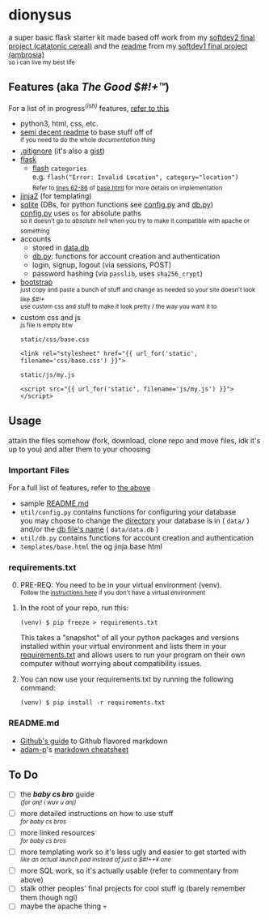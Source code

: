 # dionysus

a super basic flask starter kit made based off work from my [softdev2 final project (catatonic cereal)](https://github.com/tfabiha/ccereal/) and the [readme](https://github.com/rachel-ng/group-d-etat) from my [softdev1 final project (ambrosia)](https://github.com/rachel-ng/group-d-etat)  
<sub>so i can live my best life</sub>


## Features (aka *The Good $#!+™*)

For a list of in progress<sup>*(ish)*</sup> features, [refer to this](#to-do)

- python3, html, css, etc. 
- [semi decent readme](#sample.md) to base stuff off of  
    <sup>if you need to do the whole *documentation thing*</sup>
- [.gitignore](.gitignore) (it's also a [gist](https://gist.github.com/rachel-ng/7e26de56cb4a6370164213bd33c31f54))
- [flask](http://flask.pocoo.org/)
    - [flash](http://flask.pocoo.org/docs/1.0/patterns/flashing/) `categories`  
      e.g. `flash("Error: Invalid Location", category="location")`  
      <sub>Refer to [lines 62-86](https://github.com/rachel-ng/dionysus/blob/master/templates/base.html#L62-L86) of [base.html](templates/base.html) for more details on implementation</sub>
- [jinja2](http://jinja.pocoo.org/) (for templating)
- [sqlite](https://docs.python.org/3.4/library/sqlite3.html) (DBs, for python functions see [config.py](util/config.py) and [db.py](util/db.py))  
    [config.py](util/config.py) uses `os` for absolute paths  
    <sup>so it doesn't go to *absolute hell* when you try to make it compatible with apache or something</sup>  
- accounts
    - stored in [data.db](data/data.db)
    - [db.py](util/db.py): functions for account creation and authentication
    - login, signup, logout (via sessions, POST)
    - password hashing (via `passlib`, uses `sha256_crypt`)
- [bootstrap](https://getbootstrap.com/)  
    <sup>just copy and paste a bunch of stuff and change as needed so your site doesn't look like *$#!+*</sup>  
    <sup>use custom css and stuff to make it look pretty / the way you want it to</sup>
- custom css and js  
    <sup>js file is empty btw</sup>  
    ```
    static/css/base.css
    
    <link rel="stylesheet" href="{{ url_for('static', filename='css/base.css') }}">
    ```
    ```
    static/js/my.js
    
    <script src="{{ url_for('static', filename='js/my.js') }}"></script>
    ```


## Usage

attain the files somehow (fork, download, clone repo and move files, idk it's up to you) and alter them to your choosing

### Important Files

For a full list of features, refer to [the above](#the-good-)

- sample [README.md](sample.md)
- `util/config.py` contains functions for configuring your database  
    you may choose to change the [directory](https://github.com/rachel-ng/dionysus/blob/master/util/config.py#L8) your database is in ( `data/` ) and/or the [db file's name](https://github.com/rachel-ng/dionysus/blob/master/util/config.py#L9) ( `data/data.db` )
- `util/db.py` contains functions for account creation and authentication
- `templates/base.html` the og jinja base html


### requirements.txt

0. PRE-REQ: You need to be in your virtual environment (venv).  
<sup>Follow the [instructions here](sample.md#dependencies) if you don't have a virtual environment</sup>

1. In the root of your repo, run this: 

    ```
    (venv) $ pip freeze > requirements.txt
    ```
    
    This takes a "snapshot" of all your python packages and versions installed within your virtual environment and lists them in your [requirements.txt](requirements.txt) and allows users to run your program on their own computer without worrying about compatibility issues. 
    
2. You can now use your requirements.txt by running the following command: 
    ```
    (venv) $ pip install -r requirements.txt
    ```


### README.md

- [Github's guide](https://guides.github.com/features/mastering-markdown/) to Github flavored markdown
- [adam-p](https://github.com/adam-p)'s [markdown cheatsheet](https://github.com/adam-p/markdown-here/wiki/Markdown-Cheatsheet)


## To Do

- [ ] the ***baby cs bro*** guide  
    <sup>*(for anj! i wuv u anj)*</sup>
- [ ] more detailed instructions on how to use stuff  
    <sup>*for baby cs bros*</sup>
- [ ] more linked resources  
    <sup>*for baby cs bros*</sup>
- [ ] more templating work so it's less ugly and easier to get started with  
    <sup>*like an actual launch pad instead of just a $#!++¥ one*</sup>
- [ ] more SQL work, so it's actually usable (refer to commentary from above)
- [ ] stalk other peoples' final projects for cool stuff ig (barely remember them though ngl)
- [ ] maybe the apache thing :skull:
